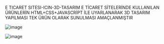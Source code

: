 E TICARET SITESI-ICIN-3D-TASARIM
E TİCARET SİTELERİNDE KULLANILAN ÜRÜNLERİN HTML+CSS+JAVASCRİPT İLE UYARLANARAK 3D TASARIM YAPILMASI TEK ÜRÜN OLARAK SUNULMASI AMAÇLANMIŞTIR



![image](https://user-images.githubusercontent.com/63557903/115502086-039a7d00-a27d-11eb-9d2f-cd2eda3d80a3.png)




![image](https://user-images.githubusercontent.com/63557903/115502144-1ca32e00-a27d-11eb-8210-ef127eb29997.png)
